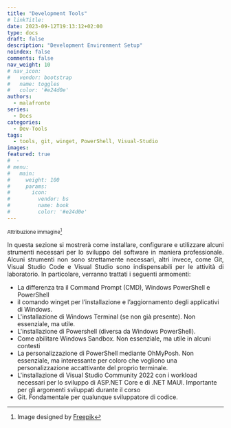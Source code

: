 ```yaml
---
title: "Development Tools"
# linkTitle:
date: 2023-09-12T19:13:12+02:00
type: docs
draft: false
description: "Development Environment Setup"
noindex: false
comments: false
nav_weight: 10
# nav_icon:
#   vendor: bootstrap
#   name: toggles
#   color: '#e24d0e'
authors:
  - malafronte
series:
  - Docs
categories:
  - Dev-Tools
tags:
  - tools, git, winget, PowerShell, Visual-Studio
images:
featured: true
#  - 
# menu:
#   main:
#     weight: 100
#     params:
#       icon:
#         vendor: bs
#         name: book
#         color: '#e24d0e'
---
```

<style>p {text-align: justify}</style>
<sub>Attribuzione immagine[^1]</sub>
[^1]:Image designed by [Freepik](http://www.freepik.com)

In questa sezione si mostrerà come installare, configurare e utilizzare alcuni strumenti necessari per lo sviluppo del software in maniera professionale. Alcuni strumenti non sono strettamente necessari, altri invece, come Git, Visual Studio Code e Visual Studio sono indispensabili per le attività di laboratorio. In particolare, verranno trattati i seguenti armomenti:

* La differenza tra il Command Prompt (CMD), Windows PowerShell e PowerShell
* il comando winget per l’installazione e l’aggiornamento degli applicativi di Windows.
* L'installazione di Windows Terminal (se non già presente). Non essenziale, ma utile.
* L'installazione di Powershell (diversa da Windows PowerShell).
* Come abilitare Windows Sandbox. Non essenziale, ma utile in alcuni contesti
* La personalizzazione di PowerShell mediante OhMyPosh. Non essenziale, ma interessante per coloro che vogliono una personalizzazione accattivante del proprio terminale.
* L'installazione di Visual Studio Community 2022 con i workload necessari per lo sviluppo di ASP.NET Core e di .NET MAUI. Importante per gli argomenti sviluppati durante il corso
* Git. Fondamentale per qualunque sviluppatore di codice.













